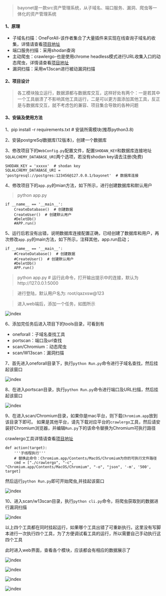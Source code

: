 > bayonet是一款src资产管理系统，从子域名、端口服务、漏洞、爬虫等一体化的资产管理系统

#### 1、原理
- 子域名扫描：OneForAll-该作者集合了大量插件来实现在线查询子域名的收集，详情请查看[项目地址](https://github.com/shmilylty/OneForAll)
- 端口服务扫描：采用shodan查询
- 主动爬虫：crawlergo-也是使用chrome headless模式进行URL收集入口的动态爬虫，详情请查看[项目地址](https://github.com/0Kee-Team/crawlergohttps://github.com/0Kee-Team/crawlergo)
- 漏洞扫描：采用w13scan进行被动漏洞扫描

#### 2、项目设计
> 各工模块独立运行，数据源都与数据库交互，这样好处有两个：一是若其中一个工具崩溃了不影响其他工具运行，二是可以更方面添加其他工具，反正是与数据库交互，就不考虑包的兼容、项目集合导致的各种问题

#### 3、安装及使用方法

1、pip install -r requirements.txt # 安装所需模块(推荐python3.8)

2、安装postgreSql数据库(12版本)，创建一个数据库

3、修改项目下的`WebConfig.py`配置文件，配置`SHODAN_KEY`和数据库连接地址`SQLALCHEMY_DATABASE_URI`两个选项，若没有shodan key请去注册(免费)

```
SHODAN_KEY = 'xxxxx'  # shodan key
SQLALCHEMY_DATABASE_URI = 'postgresql://postgres:123456@127.0.0.1/bayonet'  # 数据库连接
```
4、修改项目下的`app.py`的mian方法，如下所示，进行创建数据库和默认用户

> python app.py

```
if __name__ == '__main__':
    CreateDatabase()  # 创建数据
    CreateUser()  # 创建默认用户
    #DeletDb()
    #APP.run()
```

5、运行后若没有出错，说明数据库连接配置正确，已经创建了数据库和用户，再次修改`app.py`的main方法，如下所示，注释其他，app.run启动；

```
if __name__ == '__main__':
    #CreateDatabase()  # 创建数据
    #CreateUser()  # 创建默认用户
    #DeletDb()
    APP.run()
```

> python app.py # 运行此命令，打开输出提示中的连接，默认为http://127.0.0.1:5000

> 进行登陆，默认用户名为: root/qazxsw@123

> 进入web端后，添加一个任务，如图所示

![index](https://github.com/CTF-MissFeng/bayonet/blob/master/doc/1.png)

6、添加完任务后进入项目下的tools目录，可看到有
- oneforall：子域名查找工具
- portscan：端口及url查找
- scan/Chromium：动态爬虫
- scan/W13scan：漏洞扫描

7、首先进入oneforall目录下，执行`python Run.py`命令进行子域名查找，然后挂起该窗口

![index](https://github.com/CTF-MissFeng/bayonet/blob/master/doc/2.png)

8、在进入portscan目录，执行`python Run.py`命令进行端口及URL扫描，然后挂起该窗口

![index](https://github.com/CTF-MissFeng/bayonet/blob/master/doc/3.png)

9、在进入scan/Chromium目录，如果你是mac平台，则下载`Chromium.app`放到该目录下即可。
如果是其他平台，请先下载对应平台的`crawlergo`工具，然后请安装好Chromium浏览器，并编辑`Run.py`下的该命令替换为Chromium可执行路径

crawlergo工具详情请查看[项目地址](https://github.com/0Kee-Team/crawlergohttps://github.com/0Kee-Team/crawlergo)

```
def action(target):
    '''子线程执行'''
    # 替换此命令：Chromium.app/Contents/MacOS/Chromium为你的可执行文件路径
    cmd = ["./crawlergo", "-c", "Chromium.app/Contents/MacOS/Chromium", "-o", "json", '-m', '500', target]
```
然后运行`python Run.py`即可开始爬虫,并挂起该窗口

![index](https://github.com/CTF-MissFeng/bayonet/blob/master/doc/4.png)

10、进入scan/w13scan目录，执行`python cli.py`命令，将爬虫获取到的数据进行漏洞扫描

![index](https://github.com/CTF-MissFeng/bayonet/blob/master/doc/5.png)

以上四个工具都在同时挂起运行，如果哪个工具出错了可重新执行。这里没有写脚本进行一次执行四个工具，为了方便调试看工具的运行，所以需要自己手动执行这四个工具

此时进入web界面，查看各个模块，应该都会有相应的数据展示了

![index](https://github.com/CTF-MissFeng/bayonet/blob/master/doc/7.png)

![index](https://github.com/CTF-MissFeng/bayonet/blob/master/doc/8.png)

![index](https://github.com/CTF-MissFeng/bayonet/blob/master/doc/9.png)

![index](https://github.com/CTF-MissFeng/bayonet/blob/master/doc/10.png)
